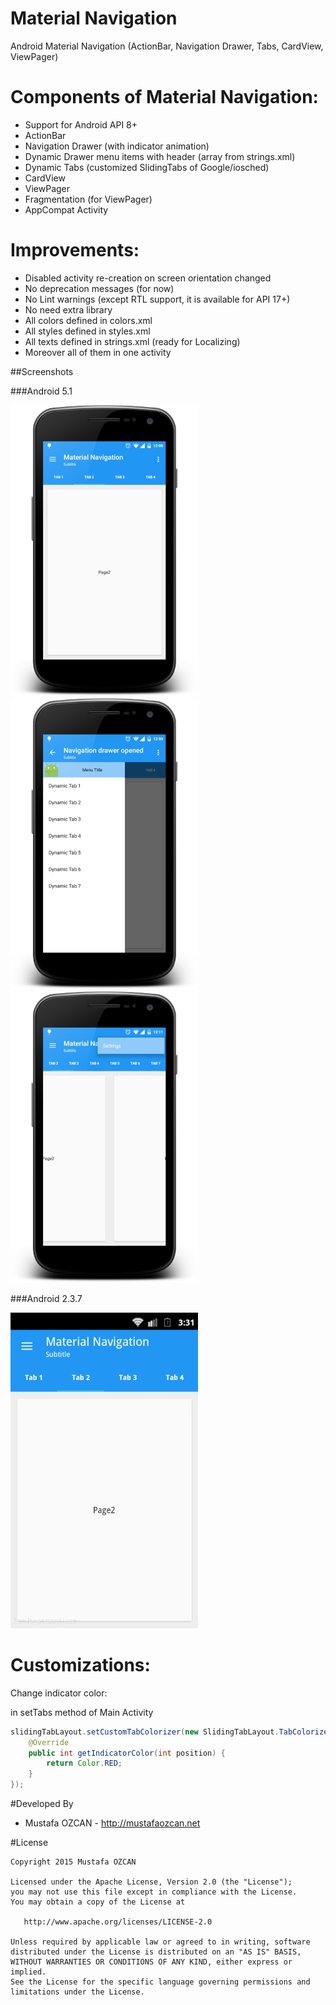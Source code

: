 # Material Navigation
Android Material Navigation (ActionBar, Navigation Drawer, Tabs, CardView, ViewPager)


# Components of Material Navigation:
- Support for Android API 8+
- ActionBar
- Navigation Drawer (with indicator animation)
- Dynamic Drawer menu items with header (array from strings.xml)
- Dynamic Tabs (customized SlidingTabs of Google/iosched)
- CardView
- ViewPager
- Fragmentation (for ViewPager)
- AppCompat Activity


# Improvements:
- Disabled activity re-creation on screen orientation changed
- No deprecation messages (for now)
- No Lint warnings (except RTL support, it is available for API 17+)
- No need extra library
- All colors defined in colors.xml
- All styles defined in styles.xml
- All texts defined in strings.xml (ready for Localizing)
- Moreover all of them in one activity


##Screenshots

###Android 5.1

![Alt text](/screenshots/1.png?raw=true "Android Material Navigation")
![Alt text](/screenshots/2.png?raw=true "Android Material Navigation")
![Alt text](/screenshots/3.png?raw=true "Android Material Navigation")


###Android 2.3.7

![Alt text](/screenshots/4.png?raw=true "Android Material Navigation")


# Customizations:
Change indicator color:

in setTabs method of Main Activity

``` java
slidingTabLayout.setCustomTabColorizer(new SlidingTabLayout.TabColorizer() {
	@Override
	public int getIndicatorColor(int position) {
		return Color.RED;
	}
});
```


#Developed By

* Mustafa OZCAN - http://mustafaozcan.net


#License

    Copyright 2015 Mustafa OZCAN

    Licensed under the Apache License, Version 2.0 (the "License");
    you may not use this file except in compliance with the License.
    You may obtain a copy of the License at

       http://www.apache.org/licenses/LICENSE-2.0

    Unless required by applicable law or agreed to in writing, software
    distributed under the License is distributed on an "AS IS" BASIS,
    WITHOUT WARRANTIES OR CONDITIONS OF ANY KIND, either express or implied.
    See the License for the specific language governing permissions and
    limitations under the License.
